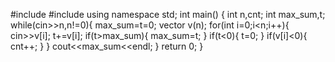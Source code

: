 #include<iostream>
#include<vector>
using namespace std;
int main()
{
	int n,cnt;
	int max_sum,t;
	while(cin>>n,n!=0){
		max_sum=t=0;
		vector<int> v(n);
		for(int i=0;i<n;i++){
			cin>>v[i];
			t+=v[i];
			if(t>max_sum){
				max_sum=t;
			}
			if(t<0){
				t=0;
			}
			if(v[i]<0){
				cnt++;
			}
		}
		cout<<max_sum<<endl;
	}
	return 0;
}